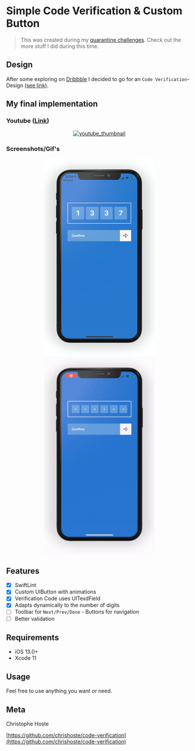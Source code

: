 # Simple Code Verification & Custom Button

> This was created during my [quarantine challenges](https://github.com/chrishoste/quarantine-challenge). Check out the more stuff I did during this time.

## Design
After some exploring on [Dribbble](https://dribbble.com/) I decided to go for an `Code Verification`-Design [(see link)](https://dribbble.com/shots/6572364-Code-Verification-IOS-App-Freebies). 

## My final implementation
### Youtube ([Link](https://youtu.be/vemkNQejTX4))
<p align="center">
  <a href="https://youtu.be/vemkNQejTX4">
    <img alt="youtube_thumbnail" src="https://img.youtube.com/vi/vemkNQejTX4/0.jpg" width="300" />
  </a>
</p>

### Screenshots/Gif's

<p align="center">
  <img width="300" src="https://github.com/chrishoste/code-verification/blob/master/img/screenshot_four.png">
  <img width="300" src="https://github.com/chrishoste/code-verification/blob/master/img/capture_five.gif">
</p>

## Features

- [x] SwiftLint
- [x] Custom UIButton with animations
- [x] Verification Code uses UITexdField
- [x] Adapts dynamically to the number of digits
- [ ] Toolbar for `Next/Prev/Done` - Buttons for navigation
- [ ] Better validation 

## Requirements

- iOS 13.0+
- Xcode 11

## Usage

Feel free to use anything you want or need.

## Meta

Christophe Hoste

[https://github.com/chrishoste/code-verification](https://github.com/chrishoste/code-verification)
